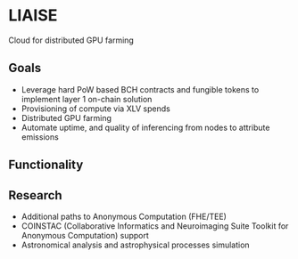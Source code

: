# LIAISE
Cloud for distributed GPU farming

## Goals

* Leverage hard PoW based BCH contracts and fungible tokens to implement layer 1 on-chain solution
* Provisioning of compute via XLV spends
* Distributed GPU farming
* Automate uptime, and quality of inferencing from nodes to attribute emissions

## Functionality

## Research

* Additional paths to Anonymous Computation (FHE/TEE)
* COINSTAC (Collaborative Informatics and Neuroimaging Suite Toolkit for Anonymous Computation) support
* Astronomical analysis and astrophysical processes simulation

